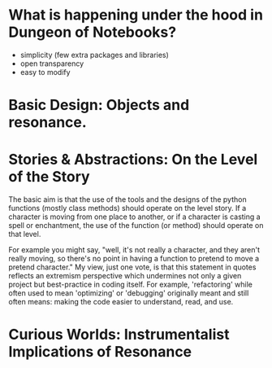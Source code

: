 # What is happening under the hood in Dungeon of Notebooks?

- simplicity (few extra packages and libraries)
- open transparency
- easy to modify


# Basic Design: Objects and resonance.



# Stories & Abstractions: On the Level of the Story

The basic aim is that the use of the tools and the designs of the python functions (mostly class methods) should operate on the level story. If a character is moving from one place to another, or if a character is casting a  spell or enchantment, the use of the function (or method) should operate on that level.

For example you might say, "well, it's not really a character, and they aren't really moving, so there's no point in having a function to pretend to move a pretend character." My view, just one vote, is that this statement in quotes reflects an extremism perspective which undermines not only a given project but best-practice in coding itself. For example, 'refactoring' while often used to mean 'optimizing' or 'debugging' originally meant and still often means: making the code easier to understand, read, and use. 




# Curious Worlds: Instrumentalist Implications of Resonance

